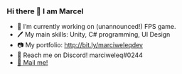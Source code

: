 ### Hi there 👋 I am Marcel

- 🔭 I’m currently working on (unannounced!) FPS game.
- 🖊 My main skills: Unity, C# programming, UI Design
- 📷 My portfolio: http://bit.ly/marciweleqdev
- 💬 Reach me on Discord! marciweleq#0244
-  <a href="mailto:marciweleqyt@gmail.com">📧 Mail me!</a>
